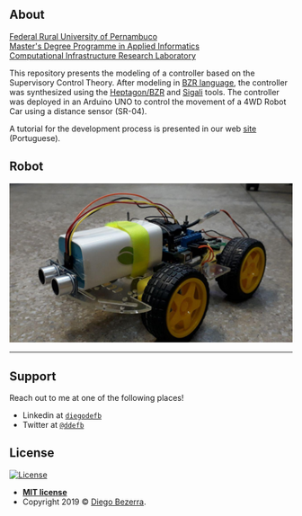 ## About

<a href="http://ufrpe.br/" target="_blank">Federal Rural University of Pernambuco</a><br/>
<a href="http://www.ppgia.ufrpe.br/" target="_blank">Master's Degree Programme in Applied Informatics</a><br/>
<a href="https://jualabs.wordpress.com/" target="_blank">Computational Infrastructure Research Laboratory</a><br/>

This repository presents the modeling of a controller based on the Supervisory Control Theory. After modeling in <a href="http://heptagon.gforge.inria.fr/pub/heptagon-manual.pdf" target="_blank">BZR language</a>, the controller was synthesized using the <a href="http://heptagon.gforge.inria.fr/" target="_blank">Heptagon/BZR</a> and <a href="http://www.irisa.fr/vertecs/Logiciels/sigali.html" target="_blank">Sigali</a> tools. The controller was deployed in an Arduino UNO to control the movement of a 4WD Robot Car using a distance sensor (SR-04).

A tutorial for the development process is presented in our web <a href="https://jualabs.wordpress.com/2019/03/14/programacao-de-veiculos-autonomos-com-linguagem-bzr-parte-1/" target="_blank">site</a> (Portuguese).

## Robot

![Robot photo](robot.jpg)

---

## Support

Reach out to me at one of the following places!

- Linkedin at <a href="http://linkedin.com/in/diegodefb/" target="_blank">`diegodefb`</a>
- Twitter at <a href="https://twitter.com/ddefb" target="_blank">`@ddefb`</a>

## License

[![License](http://img.shields.io/:license-mit-blue.svg?style=flat-square)](http://badges.mit-license.org)

- **[MIT license](http://opensource.org/licenses/mit-license.php)**
- Copyright 2019 © <a href="http://ddefb.me/" target="_blank">Diego Bezerra</a>.
